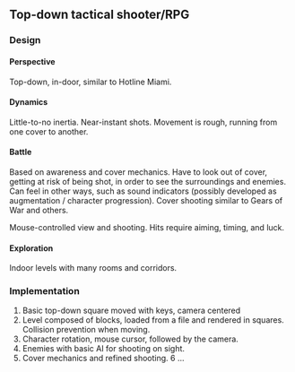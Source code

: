 ## Top-down tactical shooter/RPG

### Design

#### Perspective
Top-down, in-door, similar to Hotline Miami.

#### Dynamics
Little-to-no inertia. Near-instant shots. Movement is rough, running from one cover to another.

#### Battle
Based on awareness and cover mechanics. Have to look out of cover, getting at risk of being shot, in order to see the surroundings and enemies. Can feel in other ways, such as sound indicators (possibly developed as augmentation / character progression). Cover shooting similar to Gears of War and others.

Mouse-controlled view and shooting. Hits require aiming, timing, and luck.

#### Exploration
Indoor levels with many rooms and corridors.

### Implementation
  1. Basic top-down square moved with keys, camera centered
  2. Level composed of blocks, loaded from a file and rendered in squares. Collision prevention when moving.
  3. Character rotation, mouse cursor, followed by the camera.
  4. Enemies with basic AI for shooting on sight.
  5. Cover mechanics and refined shooting.
  6 ...
